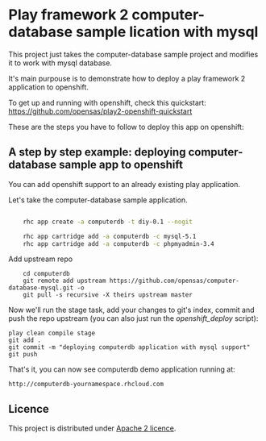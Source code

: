 Play framework 2 computer-database sample <applet></applet>lication with mysql
============================

This project just takes the computer-database sample project and modifies it to work with mysql database.

It's main purpouse is to demonstrate how to deploy a play framework 2 application to openshift.

To get up and running with openshift, check this quickstart: https://github.com/opensas/play2-openshift-quickstart

These are the steps you have to follow to deploy this app on openshift:

A step by step example: deploying computer-database sample app to openshift
-------------------------

You can add openshift support to an already existing play application. 

Let's take the computer-database sample application.

```bash

    rhc app create -a computerdb -t diy-0.1 --nogit

    rhc app cartridge add -a computerdb -c mysql-5.1
    rhc app cartridge add -a computerdb -c phpmyadmin-3.4
```

Add upstream repo

```
    cd computerdb
    git remote add upstream https://github.com/opensas/computer-database-mysql.git -o
    git pull -s recursive -X theirs upstream master
```

Now we'll run the stage task, add your changes to git's index, commit and push the repo upstream (you can also just run the *openshift_deploy* script):

    play clean compile stage
    git add .
    git commit -m "deploying computerdb application with mysql support"
    git push

That's it, you can now see computerdb demo application running at:

    http://computerdb-yournamespace.rhcloud.com
    
Licence
----------------------------
This project is distributed under [Apache 2 licence](http://www.apache.org/licenses/LICENSE-2.0.html). 